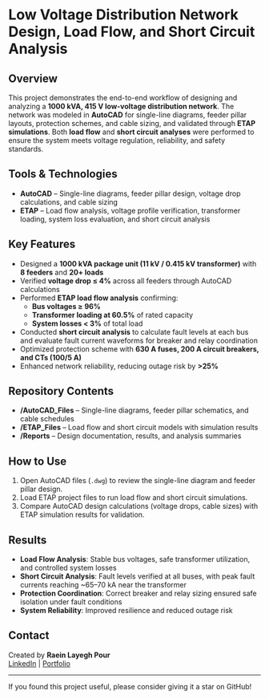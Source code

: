 # Low Voltage Distribution Network Design, Load Flow, and Short Circuit Analysis  

## Overview  
This project demonstrates the end-to-end workflow of designing and analyzing a **1000 kVA, 415 V low-voltage distribution network**. The network was modeled in **AutoCAD** for single-line diagrams, feeder pillar layouts, protection schemes, and cable sizing, and validated through **ETAP simulations**. Both **load flow** and **short circuit analyses** were performed to ensure the system meets voltage regulation, reliability, and safety standards.  

## Tools & Technologies  
- **AutoCAD** – Single-line diagrams, feeder pillar design, voltage drop calculations, and cable sizing  
- **ETAP** – Load flow analysis, voltage profile verification, transformer loading, system loss evaluation, and short circuit analysis  

## Key Features  
- Designed a **1000 kVA package unit (11 kV / 0.415 kV transformer)** with **8 feeders** and **20+ loads**  
- Verified **voltage drop ≤ 4%** across all feeders through AutoCAD calculations  
- Performed **ETAP load flow analysis** confirming:  
  - **Bus voltages ≥ 96%**  
  - **Transformer loading at 60.5%** of rated capacity  
  - **System losses < 3%** of total load  
- Conducted **short circuit analysis** to calculate fault levels at each bus and evaluate fault current waveforms for breaker and relay coordination  
- Optimized protection scheme with **630 A fuses, 200 A circuit breakers, and CTs (100/5 A)**  
- Enhanced network reliability, reducing outage risk by **>25%**  

## Repository Contents  
- **/AutoCAD_Files** – Single-line diagrams, feeder pillar schematics, and cable schedules  
- **/ETAP_Files** – Load flow and short circuit models with simulation results  
- **/Reports** – Design documentation, results, and analysis summaries  

## How to Use  
1. Open AutoCAD files (`.dwg`) to review the single-line diagram and feeder pillar design.  
2. Load ETAP project files to run load flow and short circuit simulations.  
3. Compare AutoCAD design calculations (voltage drops, cable sizes) with ETAP simulation results for validation.  

## Results  
- **Load Flow Analysis**: Stable bus voltages, safe transformer utilization, and controlled system losses  
- **Short Circuit Analysis**: Fault levels verified at all buses, with peak fault currents reaching ~65–70 kA near the transformer  
- **Protection Coordination**: Correct breaker and relay sizing ensured safe isolation under fault conditions  
- **System Reliability**: Improved resilience and reduced outage risk  

## Contact  
Created by **Raein Layegh Pour**  
[LinkedIn](https://www.linkedin.com/in/raeinlp) | [Portfolio](https://raeinportfolio.com)  

---

If you found this project useful, please consider giving it a star on GitHub!

